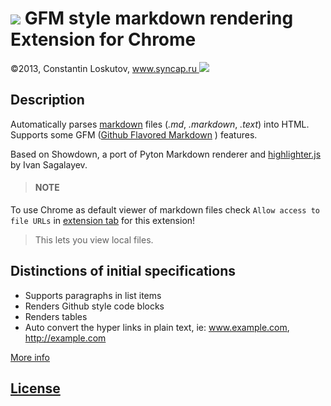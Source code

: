 # ![][icon] GFM style markdown rendering Extension for Chrome
©2013, Constantin Loskutov, [www.syncap.ru ![][logo]](http://www.syncap.ru/)

## Description

Automatically parses [markdown](http://daringfireball.net/projects/markdown/) files (_.md_, _.markdown_, _.text_) into HTML.
Supports some GFM ([Github Flavored Markdown](http://github.github.com/github-flavored-markdown/) ) features.

Based on Showdown, a port of Pyton Markdown renderer and
[highlighter.js](http://softwaremaniacs.org/soft/highlight/) by Ivan Sagalayev.

> #### NOTE
To use Chrome as default viewer of markdown files
check `Allow access to file URLs` in [extension tab](chrome://extensions) for this extension!

> This lets you view local files.

## Distinctions of initial specifications

- Supports paragraphs in list items
- Renders Github style code blocks
- Renders tables
- Auto convert the hyper links in plain text, ie: www.example.com, http://example.com

[More info](src/README.md)

## [License](src/LICENSE.TXT)

[icon]:src/img/icon.png
[logo]:src/img/logo.png